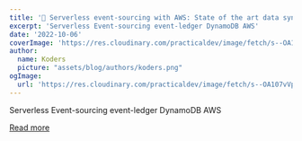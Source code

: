 ```yaml
---
title: '👷 Serverless event-sourcing with AWS: State of the art data synchronization ⚡'
excerpt: 'Serverless Event-sourcing event-ledger DynamoDB AWS'
date: '2022-10-06'
coverImage: 'https://res.cloudinary.com/practicaldev/image/fetch/s--OA107vVp--/c_imagga_scale,f_auto,fl_progressive,h_420,q_auto,w_1000/https://raw.githubusercontent.com/MaximeVivier/Articles/master/blog-posts/event-sourcing-serveless/assets/serverless-event-sourcing-AWS-state-of-the-art-data-synchronization.png'
author:
  name: Koders
  picture: "assets/blog/authors/koders.png"
ogImage:
  url: 'https://res.cloudinary.com/practicaldev/image/fetch/s--OA107vVp--/c_imagga_scale,f_auto,fl_progressive,h_420,q_auto,w_1000/https://raw.githubusercontent.com/MaximeVivier/Articles/master/blog-posts/event-sourcing-serveless/assets/serverless-event-sourcing-AWS-state-of-the-art-data-synchronization.png'
---
```


Serverless Event-sourcing event-ledger DynamoDB AWS

[Read more](https://dev.to/kumo/serverless-event-sourcing-with-aws-state-of-the-art-data-synchronization-4mog)
